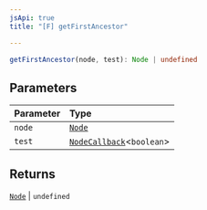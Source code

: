 ```yaml
---
jsApi: true
title: "[F] getFirstAncestor"

---
```

```ts
getFirstAncestor(node, test): Node | undefined
```

## Parameters

| Parameter | Type |
| :------ | :------ |
| `node` | [`Node`](../type-aliases/Node.md) |
| `test` | [`NodeCallback`](../type-aliases/NodeCallback.md)<`boolean`\> |

## Returns

[`Node`](../type-aliases/Node.md) \| `undefined`
